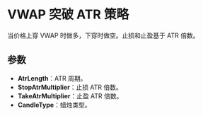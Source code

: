 # VWAP 突破 ATR 策略

当价格上穿 VWAP 时做多，下穿时做空。止损和止盈基于 ATR 倍数。

## 参数

- **AtrLength**：ATR 周期。
- **StopAtrMultiplier**：止损 ATR 倍数。
- **TakeAtrMultiplier**：止盈 ATR 倍数。
- **CandleType**：蜡烛类型。

